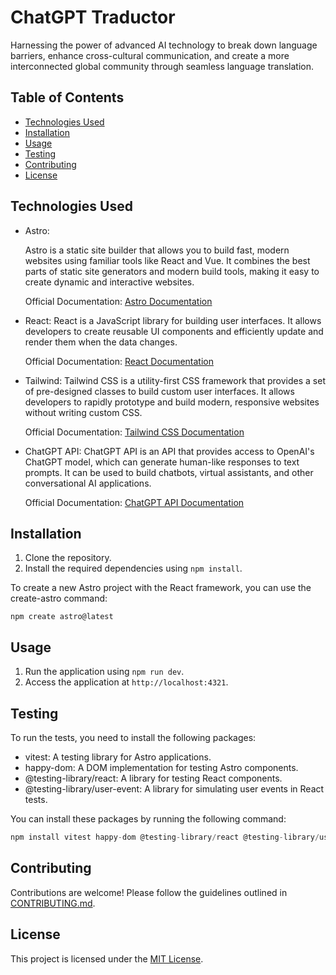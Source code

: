 # ChatGPT Traductor

Harnessing the power of advanced AI technology to break down language barriers, enhance cross-cultural communication, and create a more interconnected global community through seamless language translation.

## Table of Contents

- [Technologies Used](#technologies-used)
- [Installation](#installation)
- [Usage](#usage)
- [Testing](#testing)
- [Contributing](#contributing)
- [License](#license)

## Technologies Used

- Astro: 

    Astro is a static site builder that allows you to build fast, modern websites using familiar tools like React and Vue. It combines the best parts of static site generators and modern build tools, making it easy to create dynamic and interactive websites.

    Official Documentation: [Astro Documentation](https://docs.astro.build/)
 
- React: 
    React is a JavaScript library for building user interfaces. It allows developers to create reusable UI components and efficiently update and render them when the data changes.

    Official Documentation: [React Documentation](https://reactjs.org/)

- Tailwind: 
    Tailwind CSS is a utility-first CSS framework that provides a set of pre-designed classes to build custom user interfaces. It allows developers to rapidly prototype and build modern, responsive websites without writing custom CSS.

    Official Documentation: [Tailwind CSS Documentation](https://tailwindcss.com/)

- ChatGPT API: 
    ChatGPT API is an API that provides access to OpenAI's ChatGPT model, which can generate human-like responses to text prompts. It can be used to build chatbots, virtual assistants, and other conversational AI applications.

    Official Documentation: [ChatGPT API Documentation](https://docs.openai.com/api/)

## Installation

1. Clone the repository.
2. Install the required dependencies using `npm install`.

To create a new Astro project with the React framework, you can use the create-astro command:
```
npm create astro@latest
```

## Usage

1. Run the application using `npm run dev`.
2. Access the application at `http://localhost:4321`.

## Testing

To run the tests, you need to install the following packages:

- vitest: A testing library for Astro applications.
- happy-dom: A DOM implementation for testing Astro components.
- @testing-library/react: A library for testing React components.
- @testing-library/user-event: A library for simulating user events in React tests.

You can install these packages by running the following command:

```javascript
npm install vitest happy-dom @testing-library/react @testing-library/user-event -D
````

## Contributing

Contributions are welcome! Please follow the guidelines outlined in [CONTRIBUTING.md](CONTRIBUTING.md).

## License

This project is licensed under the [MIT License](LICENSE).

